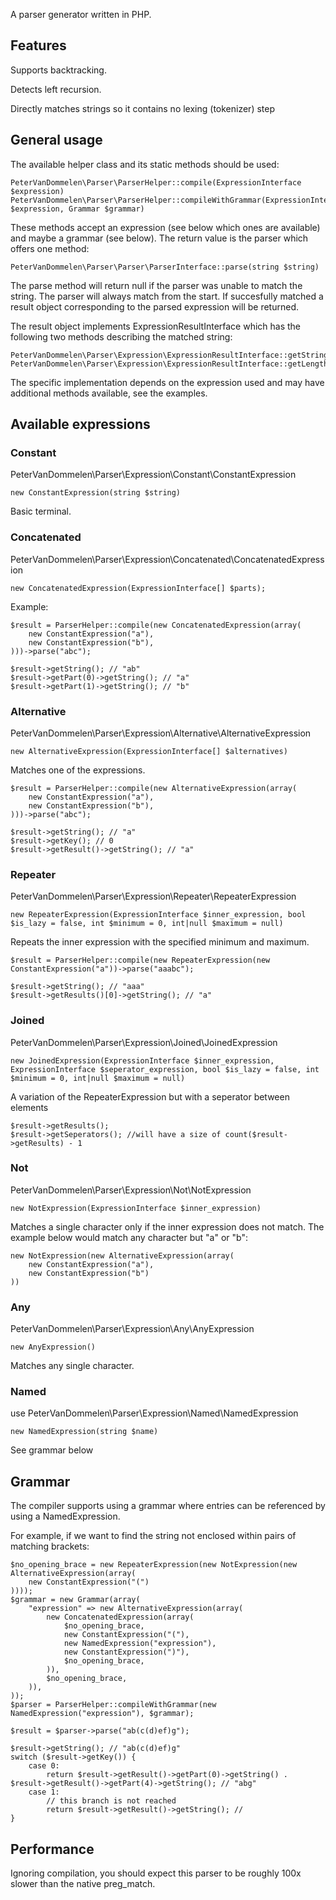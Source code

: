 A parser generator written in PHP.

## Features
Supports backtracking.

Detects left recursion.

Directly matches strings so it contains no lexing (tokenizer) step

## General usage
The available helper class and its static methods should be used:

    PeterVanDommelen\Parser\ParserHelper::compile(ExpressionInterface $expression)
    PeterVanDommelen\Parser\ParserHelper::compileWithGrammar(ExpressionInterface $expression, Grammar $grammar)

These methods accept an expression (see below which ones are available) and maybe a grammar (see below). The return value is the parser which offers one method:

    PeterVanDommelen\Parser\Parser\ParserInterface::parse(string $string)

The parse method will return null if the parser was unable to match the string. The parser will always match from the start. If succesfully matched a result object corresponding to the parsed expression will be returned.

The result object implements ExpressionResultInterface which has the following two methods describing the matched string:

    PeterVanDommelen\Parser\Expression\ExpressionResultInterface::getString()
    PeterVanDommelen\Parser\Expression\ExpressionResultInterface::getLength()

The specific implementation depends on the expression used and may have additional methods available, see the examples.

## Available expressions
### Constant
PeterVanDommelen\Parser\Expression\Constant\ConstantExpression

    new ConstantExpression(string $string)
Basic terminal.

### Concatenated
PeterVanDommelen\Parser\Expression\Concatenated\ConcatenatedExpression

    new ConcatenatedExpression(ExpressionInterface[] $parts);

Example:

    $result = ParserHelper::compile(new ConcatenatedExpression(array(
        new ConstantExpression("a"),
        new ConstantExpression("b"),
    )))->parse("abc");

    $result->getString(); // "ab"
    $result->getPart(0)->getString(); // "a"
    $result->getPart(1)->getString(); // "b"

### Alternative
PeterVanDommelen\Parser\Expression\Alternative\AlternativeExpression

    new AlternativeExpression(ExpressionInterface[] $alternatives)

Matches one of the expressions.

    $result = ParserHelper::compile(new AlternativeExpression(array(
        new ConstantExpression("a"),
        new ConstantExpression("b"),
    )))->parse("abc");

    $result->getString(); // "a"
    $result->getKey(); // 0
    $result->getResult()->getString(); // "a"

### Repeater
PeterVanDommelen\Parser\Expression\Repeater\RepeaterExpression

    new RepeaterExpression(ExpressionInterface $inner_expression, bool $is_lazy = false, int $minimum = 0, int|null $maximum = null)

Repeats the inner expression with the specified minimum and maximum.

    $result = ParserHelper::compile(new RepeaterExpression(new ConstantExpression("a"))->parse("aaabc");

    $result->getString(); // "aaa"
    $result->getResults()[0]->getString(); // "a"

### Joined
PeterVanDommelen\Parser\Expression\Joined\JoinedExpression

    new JoinedExpression(ExpressionInterface $inner_expression, ExpressionInterface $seperator_expression, bool $is_lazy = false, int $minimum = 0, int|null $maximum = null)

A variation of the RepeaterExpression but with a seperator between elements

    $result->getResults();
    $result->getSeperators(); //will have a size of count($result->getResults) - 1

### Not
PeterVanDommelen\Parser\Expression\Not\NotExpression

    new NotExpression(ExpressionInterface $inner_expression)
Matches a single character only if the inner expression does not match. The example below
would match any character but "a" or "b":

    new NotExpression(new AlternativeExpression(array(
        new ConstantExpression("a"),
        new ConstantExpression("b")
    ))
### Any
PeterVanDommelen\Parser\Expression\Any\AnyExpression

    new AnyExpression()
Matches any single character.
### Named
use PeterVanDommelen\Parser\Expression\Named\NamedExpression

    new NamedExpression(string $name)
See grammar below

## Grammar
The compiler supports using a grammar where entries can be referenced by using a NamedExpression.

For example, if we want to find the string not enclosed within pairs of matching brackets:

    $no_opening_brace = new RepeaterExpression(new NotExpression(new AlternativeExpression(array(
        new ConstantExpression("(")
    ))));
    $grammar = new Grammar(array(
        "expression" => new AlternativeExpression(array(
            new ConcatenatedExpression(array(
                $no_opening_brace,
                new ConstantExpression("("),
                new NamedExpression("expression"),
                new ConstantExpression(")"),
                $no_opening_brace,
            )),
            $no_opening_brace,
        )),
    ));
    $parser = ParserHelper::compileWithGrammar(new NamedExpression("expression"), $grammar);

    $result = $parser->parse("ab(c(d)ef)g");

    $result->getString(); // "ab(c(d)ef)g"
    switch ($result->getKey()) {
        case 0:
            return $result->getResult()->getPart(0)->getString() . $result->getResult()->getPart(4)->getString(); // "abg"
        case 1:
            // this branch is not reached
            return $result->getResult()->getString(); //
    }

## Performance
Ignoring compilation, you should expect this parser to be roughly 100x slower than the native preg_match.
